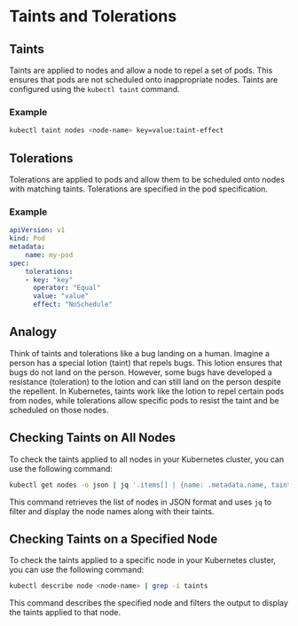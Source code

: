 # Taints and Tolerations

## Taints

Taints are applied to nodes and allow a node to repel a set of pods. This ensures that pods are not scheduled onto inappropriate nodes. Taints are configured using the `kubectl taint` command.

### Example

```sh
kubectl taint nodes <node-name> key=value:taint-effect
```

## Tolerations

Tolerations are applied to pods and allow them to be scheduled onto nodes with matching taints. Tolerations are specified in the pod specification.

### Example

```yaml
apiVersion: v1
kind: Pod
metadata:
    name: my-pod
spec:
    tolerations:
    - key: "key"
      operator: "Equal"
      value: "value"
      effect: "NoSchedule"
```

## Analogy

Think of taints and tolerations like a bug landing on a human. Imagine a person has a special lotion (taint) that repels bugs. This lotion ensures that bugs do not land on the person. However, some bugs have developed a resistance (toleration) to the lotion and can still land on the person despite the repellent. In Kubernetes, taints work like the lotion to repel certain pods from nodes, while tolerations allow specific pods to resist the taint and be scheduled on those nodes.

## Checking Taints on All Nodes

To check the taints applied to all nodes in your Kubernetes cluster, you can use the following command:

```sh
kubectl get nodes -o json | jq '.items[] | {name: .metadata.name, taints: .spec.taints}'
```

This command retrieves the list of nodes in JSON format and uses `jq` to filter and display the node names along with their taints.

## Checking Taints on a Specified Node

To check the taints applied to a specific node in your Kubernetes cluster, you can use the following command:

```sh
kubectl describe node <node-name> | grep -i taints
```

This command describes the specified node and filters the output to display the taints applied to that node.